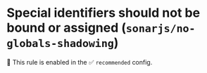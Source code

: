 # Special identifiers should not be bound or assigned (`sonarjs/no-globals-shadowing`)

💼 This rule is enabled in the ✅ `recommended` config.

<!-- end auto-generated rule header -->

